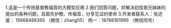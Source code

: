 1.这是一个传扬基督教福音的大模型应用
2.我们回答问题，并解决初信弟兄姊妹的提出的各种问题，且肩负护教、传福音、分享见证的使命
3.开发者联系人：张述睿： 15668488365 （微信：zhangfi5）   杨一：18766161995 （微信同号）
